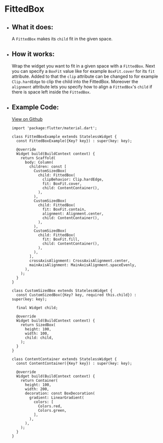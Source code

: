 # FittedBox

- ## What it does:
  A `FittedBox` makes its `child` fit in the given space.

- ## How it works:
  Wrap the widget you want to fit in a given space with a `FittedBox`. Next you can specify a `BoxFit` value like for example `BoxFit.cover` for its `fit` attribute. Added to that the `clip` attribute can be changed to for example `Clip.hardEdge` to clip the child into the FittedBox. Moreover the `alignment` attribute lets you specify how to align a `FittedBox`'s `child` if there is space left inside the `FittedBox`.

- ## Example Code:
  [View on Github](https://github.com/TheUltimateOptimist/Widgets/blob/master/example_writer/lib/fitted_box_example.dart)

  ```
  import 'package:flutter/material.dart';

  class FittedBoxExample extends StatelessWidget {
    const FittedBoxExample({Key? key}) : super(key: key);

    @override
    Widget build(BuildContext context) {
      return Scaffold(
        body: Column(
          children: const [
            CustomSizedBox(
              child: FittedBox(
                clipBehavior: Clip.hardEdge,
                fit: BoxFit.cover,
                child: ContentContainer(),
              ),
            ),
            CustomSizedBox(
              child: FittedBox(
                fit: BoxFit.contain,
                alignment: Alignment.center,
                child: ContentContainer(),
              ),
            ),
            CustomSizedBox(
              child: FittedBox(
                fit: BoxFit.fill,
                child: ContentContainer(),
              ),
            ),
          ],
          crossAxisAlignment: CrossAxisAlignment.center,
          mainAxisAlignment: MainAxisAlignment.spaceEvenly,
        ),
      );
    }
  }

  class CustomSizedBox extends StatelessWidget {
    const CustomSizedBox({Key? key, required this.child}) : super(key: key);

    final Widget child;

    @override
    Widget build(BuildContext context) {
      return SizedBox(
        height: 100,
        width: 100,
        child: child,
      );
    }
  }

  class ContentContainer extends StatelessWidget {
    const ContentContainer({Key? key}) : super(key: key);

    @override
    Widget build(BuildContext context) {
      return Container(
        height: 100,
        width: 200,
        decoration: const BoxDecoration(
          gradient: LinearGradient(
            colors: [
              Colors.red,
              Colors.green,
            ],
          ),
        ),
      );
    }
  }
  ```